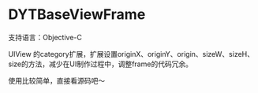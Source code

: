 # DYTBaseViewFrame
支持语言：Objective-C

UIView 的category扩展，扩展设置originX、originY、origin、sizeW、sizeH、size的方法，减少在UI制作过程中，调整frame的代码冗余。

使用比较简单，直接看源码吧～